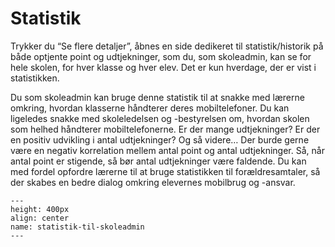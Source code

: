 
# Statistik

Trykker du “Se flere detaljer”, åbnes en side dedikeret til statistik/historik på både optjente point og udtjekninger, som du, som skoleadmin, kan se for hele skolen, for hver klasse og hver elev. Det er kun hverdage, der er vist i statistikken. 

Du som skoleadmin kan bruge denne statistik til at snakke med lærerne omkring, hvordan klasserne håndterer deres mobiltelefoner. Du kan ligeledes snakke med skoleledelsen og -bestyrelsen om, hvordan skolen som helhed håndterer mobiltelefonerne. Er der mange udtjekninger? Er der en positiv udvikling i antal udtjekninger? Og så videre… Der burde gerne være en negativ korrelation mellem antal point og antal udtjekninger. Så, når antal point er stigende, så bør antal udtjekninger være faldende. Du kan med fordel opfordre lærerne til at bruge statistikken til forældresamtaler, så der skabes en bedre dialog omkring elevernes mobilbrug og -ansvar. 


```{figure} statistik-til-skoleadmin.png
---
height: 400px
align: center
name: statistik-til-skoleadmin
---
```
